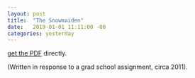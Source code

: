 ```yaml
---
layout: post
title:  "The Snowmaiden"
date:   2019-01-01 11:11:00 -00
categories: yesterday
---
```



[get the PDF](/assets/The_Snowmaiden1.pdf) directly.


(Written in response to a grad school assignment, circa 2011). 
